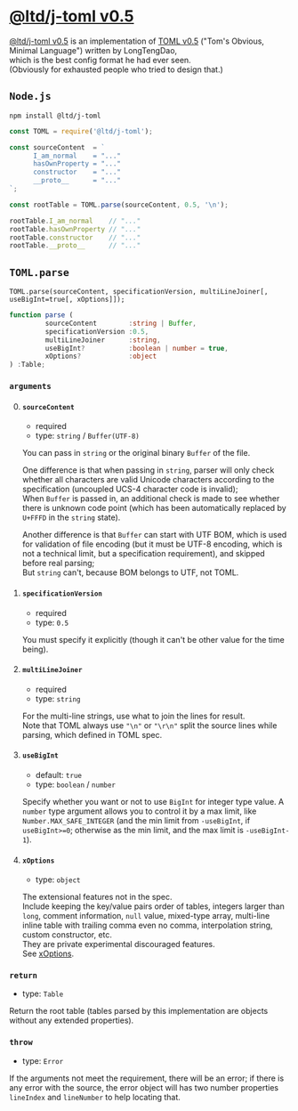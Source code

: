 
[@ltd/j-toml v0.5]
==================

[@ltd/j-toml v0.5] is an implementation of [TOML v0.5] ("Tom's Obvious, Minimal Language") written by LongTengDao,  
which is the best config format he had ever seen.  
(Obviously for exhausted people who tried to design that.)

`Node.js`
---------

```shell
npm install @ltd/j-toml
```

```javascript
const TOML = require('@ltd/j-toml');

const sourceContent  = `
      I_am_normal    = "..."
      hasOwnProperty = "..."
      constructor    = "..."
      __proto__      = "..."
`;

const rootTable = TOML.parse(sourceContent, 0.5, '\n');

rootTable.I_am_normal    // "..."
rootTable.hasOwnProperty // "..."
rootTable.constructor    // "..."
rootTable.__proto__      // "..."
```

`TOML.parse`
------------

```
TOML.parse(sourceContent, specificationVersion, multiLineJoiner[, useBigInt=true[, xOptions]]);
```

```typescript
function parse (
         sourceContent        :string | Buffer,
         specificationVersion :0.5,
         multiLineJoiner      :string,
         useBigInt?           :boolean | number = true,
         xOptions?            :object
) :Table;
```

### `arguments`

0.  #### `sourceContent`
    
    *   required
    *   type: `string` / `Buffer(UTF-8)`
    
    You can pass in `string` or the original binary `Buffer` of the file.
    
    One difference is that when passing in `string`, parser will only check whether all characters are valid Unicode characters according to the specification (uncoupled UCS-4 character code is invalid);  
    When `Buffer` is passed in, an additional check is made to see whether there is unknown code point (which has been automatically replaced by `U+FFFD` in the `string` state).
    
    Another difference is that `Buffer` can start with UTF BOM, which is used for validation of file encoding (but it must be UTF-8 encoding, which is not a technical limit, but a specification requirement), and skipped before real parsing;  
    But `string` can't, because BOM belongs to UTF, not TOML.
    
1.  #### `specificationVersion`
    
    *   required
    *   type: `0.5`
    
    You must specify it explicitly (though it can't be other value for the time being).
    
2.  #### `multiLineJoiner`
    
    *   required
    *   type: `string`
    
    For the multi-line strings, use what to join the lines for result.  
    Note that TOML always use `"\n"` or `"\r\n"` split the source lines while parsing, which defined in TOML spec.
    
3.  #### `useBigInt`
    
    *   default: `true`
    *   type: `boolean` / `number`
    
    Specify whether you want or not to use `BigInt` for integer type value. A `number` type argument allows you to control it by a max limit, like `Number.MAX_SAFE_INTEGER` (and the min limit from `-useBigInt`, if `useBigInt>=0`; otherwise as the min limit, and the max limit is `-useBigInt-1`).
    
4.  #### `xOptions`
    
    *   type: `object`
    
    The extensional features not in the spec.  
    Include keeping the key/value pairs order of tables, integers larger than `long`, comment information, `null` value, mixed-type array, multi-line inline table with trailing comma even no comma, interpolation string, custom constructor, etc.  
    They are private experimental discouraged features.  
    See [xOptions].

### `return`

*   type: `Table`

Return the root table (tables parsed by this implementation are objects without any extended properties).

### `throw`

*   type: `Error`

If the arguments not meet the requirement, there will be an error; if there is any error with the source, the error object will has two number properties `lineIndex` and `lineNumber` to help locating that.

[@ltd/j-toml v0.5]: https://www.npmjs.com/package/@ltd/j-toml
[TOML v0.5]:        https://GitHub.com/toml-lang/toml/blob/master/versions/en/toml-v0.5.0.md
[xOptions]:         https://GitHub.com/LongTengDao/j-toml/blob/master/docs/English/xOptions.md
